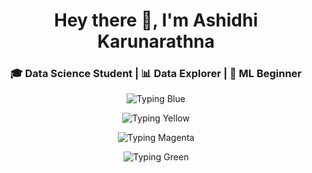 <h1 align="center">Hey there 👋, I'm Ashidhi Karunarathna</h1>
<h3 align="center">🎓 Data Science Student | 📊 Data Explorer | 🤖 ML Beginner </h3>




<p align="center">
  <img src="https://readme-typing-svg.demolab.com?font=Arial&pause=1000&color=6495ED&center=true&vCenter=true&width=800&height=25&lines=%F0%9F%9A%80+Aspiring+Data+Scientist+%7C+Python+%7C+ML+%7C+AI" alt="Typing Blue" />
</p>
<p align="center">
  <img src="https://readme-typing-svg.demolab.com?font=Arial&pause=1000&color=FFD700&center=true&vCenter=true&width=800&height=25&lines=%F0%9F%8E%AF+Currently+Mastering%3A+Pandas%2C+NumPy%2C+Power+BI%2C+scikit-learn" alt="Typing Yellow" />
</p>
<p align="center">
  <img src="https://readme-typing-svg.demolab.com?font=Arial&pause=1000&color=BA55D3&center=true&vCenter=true&width=800&height=25&lines=%F0%9F%8E%93+Passionate+About+Turning+Data+Into+Stories" alt="Typing Magenta" />
</p>
<p align="center">
  <img src="https://readme-typing-svg.demolab.com?font=Arial&pause=1000&color=32CD32&center=true&vCenter=true&width=800&height=25&lines=%F0%9F%9A%80+Always+Learning+and+Growing+Every+Day" alt="Typing Green" />
</p>








  



<!--
**Ashidhi/Ashidhi** is a ✨ _special_ ✨ repository because its `README.md` (this file) appears on your GitHub profile.

Here are some ideas to get you started:

- 🔭 I’m currently working on ...
- 🌱 I’m currently learning ...
- 👯 I’m looking to collaborate on ...
- 🤔 I’m looking for help with ...
- 💬 Ask me about ...
- 📫 How to reach me: ...
- 😄 Pronouns: ...
- ⚡ Fun fact: ...
-->
